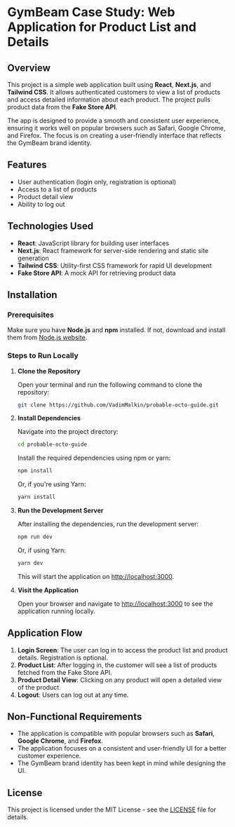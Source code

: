 # GymBeam Case Study: Web Application for Product List and Details

## Overview

This project is a simple web application built using **React**, **Next.js**, and **Tailwind CSS**. It allows authenticated customers to view a list of products and access detailed information about each product. The project pulls product data from the **Fake Store API**.

The app is designed to provide a smooth and consistent user experience, ensuring it works well on popular browsers such as Safari, Google Chrome, and Firefox. The focus is on creating a user-friendly interface that reflects the GymBeam brand identity.

## Features

- User authentication (login only, registration is optional)
- Access to a list of products
- Product detail view
- Ability to log out

## Technologies Used

- **React**: JavaScript library for building user interfaces
- **Next.js**: React framework for server-side rendering and static site generation
- **Tailwind CSS**: Utility-first CSS framework for rapid UI development
- **Fake Store API**: A mock API for retrieving product data

## Installation

### Prerequisites

Make sure you have **Node.js** and **npm** installed. If not, download and install them from [Node.js website](https://nodejs.org/).

### Steps to Run Locally

1. **Clone the Repository**

   Open your terminal and run the following command to clone the repository:

   ```bash
   git clone https://github.com/VadimMalkin/probable-octo-guide.git
   ```



2. **Install Dependencies**

   Navigate into the project directory:

   ```bash
   cd probable-octo-guide
   ```

   Install the required dependencies using npm or yarn:

   ```bash
   npm install
   ```

   Or, if you're using Yarn:

   ```bash
   yarn install
   ```

3. **Run the Development Server**

   After installing the dependencies, run the development server:

   ```bash
   npm run dev
   ```

   Or, if using Yarn:

   ```bash
   yarn dev
   ```

   This will start the application on [http://localhost:3000](http://localhost:3000).

4. **Visit the Application**

   Open your browser and navigate to [http://localhost:3000](http://localhost:3000) to see the application running locally.

## Application Flow

1. **Login Screen**: The user can log in to access the product list and product details. Registration is optional.
2. **Product List**: After logging in, the customer will see a list of products fetched from the Fake Store API.
3. **Product Detail View**: Clicking on any product will open a detailed view of the product.
4. **Logout**: Users can log out at any time.

## Non-Functional Requirements

* The application is compatible with popular browsers such as **Safari**, **Google Chrome**, and **Firefox**.
* The application focuses on a consistent and user-friendly UI for a better customer experience.
* The GymBeam brand identity has been kept in mind while designing the UI.


## License

This project is licensed under the MIT License - see the [LICENSE](LICENSE) file for details.

